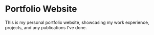 # Portfolio Website

This is my personal portfolio website, showcasing my work experience, projects, and any publications I've done.